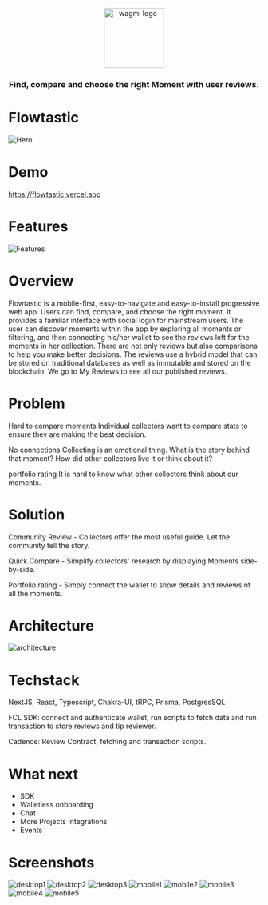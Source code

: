 
<p align="center">
  <picture>
    <source media="(prefers-color-scheme: dark)" srcset="https://user-images.githubusercontent.com/36173828/222692508-39bc3afc-4f4d-4ed2-9713-43c8e2a43a38.png">
    <img alt="wagmi logo" src="https://user-images.githubusercontent.com/36173828/222692508-39bc3afc-4f4d-4ed2-9713-43c8e2a43a38.png" width="auto" height="120">
  </picture>
</p>

<h3 align="center">
  Find, compare and choose the right Moment with user reviews.
<h3>

# Flowtastic

![Hero](https://user-images.githubusercontent.com/36173828/221955288-83eb727c-c0f9-4043-8dae-4e84d6b0f0ec.png)

# Demo

https://flowtastic.vercel.app

# Features

![Features](https://user-images.githubusercontent.com/36173828/221959301-856e999a-d137-44b5-b91f-7f05ca856725.png)

# Overview
Flowtastic is a mobile-first, easy-to-navigate and easy-to-install progressive web app. Users can find, compare, and choose the right moment. It provides a familiar interface with social login for mainstream users. The user can discover moments within the app by exploring all moments or filtering, and then connecting his/her wallet to see the reviews left for the moments in her collection. There are not only reviews but also comparisons to help you make better decisions. The reviews use a hybrid model that can be stored on traditional databases as well as immutable and stored on the blockchain. We go to My Reviews to see all our published reviews.

# Problem
Hard to compare moments
Individual collectors want to compare stats to ensure they are making the best decision.

No connections
Collecting is an emotional thing. 
What is the story behind that moment? How did other collectors live it or think about it?

portfolio rating
It is hard to know what other collectors think about our moments.

# Solution
Community Review - 
Collectors offer the most useful guide. Let the community tell the story.

Quick Compare - 
Simplify collectors' research by displaying Moments side-by-side.

Portfolio rating - 
Simply connect the wallet to show details and reviews of all the moments.

# Architecture
![architecture](https://user-images.githubusercontent.com/36173828/221844465-78fe847a-c9d5-4688-87c3-1e68cc7a9597.png)

# Techstack
NextJS, React, Typescript, Chakra-UI, tRPC, Prisma, PostgresSQL

FCL SDK: connect and authenticate wallet, run scripts to fetch data and run transaction to store reviews and tip reviewer.

Cadence: Review Contract, fetching and transaction scripts.

# What next
- SDK
- Walletless onboarding
- Chat
- More Projects Integrations
- Events



# Screenshots
![desktop1](https://user-images.githubusercontent.com/36173828/221965225-869649ef-4e3d-448b-826c-8277dbe0f5a5.png)
![desktop2](https://user-images.githubusercontent.com/36173828/221965246-3fa32a95-9a05-4552-8605-92bf3833de82.png)
![desktop3](https://user-images.githubusercontent.com/36173828/221965337-f4f6f92f-3b32-47de-8741-cbcf67e173db.png)
![mobile1](https://user-images.githubusercontent.com/36173828/221965387-d182a255-60d7-49f5-aaba-cd136630f144.png)
![mobile2](https://user-images.githubusercontent.com/36173828/221965397-044eb23e-6236-4391-8efe-f430629ca8d0.png)
![mobile3](https://user-images.githubusercontent.com/36173828/221965501-05fb8898-2557-4255-955b-33cd284c4e6f.png)
![mobile4](https://user-images.githubusercontent.com/36173828/221965540-bda04733-80ea-4415-9687-9af8f740c104.png)
![mobile5](https://user-images.githubusercontent.com/36173828/221965548-800afa4a-b805-4154-b685-2246353aae73.png)



